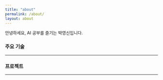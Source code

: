 ```yaml
---
title: "about"
permalink: /about/
layout: about
---
```



안녕하세요, AI 공부를 즐기는 박영신입니다.

### 주요 기술
-----




### 프로젝트
-----


